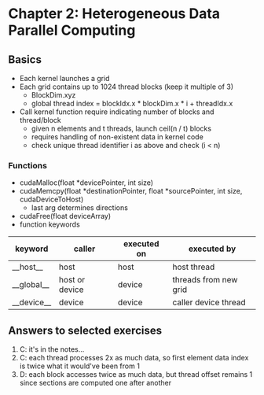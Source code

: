 # Chapter 2: Heterogeneous Data Parallel Computing
## Basics
- Each kernel launches a grid
- Each grid contains up to 1024 thread blocks (keep it multiple of 3)
    - BlockDim.xyz
    - global thread index = blockIdx.x * blockDim.x * i + threadIdx.x
- Call kernel function require indicating number of blocks and thread/block
    - given n elements and t threads, launch ceil(n / t) blocks
    - requires handling of non-existent data in kernel code 
    - check unique thread identifier i as above and check (i < n)
### Functions
- cudaMalloc(float *devicePointer, int size)
- cudaMemcpy(float *destinationPointer, float *sourcePointer, int size, cudaDeviceToHost)
    - last arg determines directions
- cudaFree(float deviceArray)
- function keywords

| keyword | caller | executed on | executed by|
| -------- | -------- | -------- | -------- |
| \_\_host\_\_ | host | host | host thread |
| \_\_global\_\_ | host or device | device | threads from new grid|
| \_\_device\_\_ | device | device | caller device thread |

## Answers to selected exercises
1. C: it's in the notes...
2. C: each thread processes 2x as much data, so first element data index is twice what it would've been from 1
3. D: each block accesses twice as much data, but thread offset remains 1 since sections are computed one after another